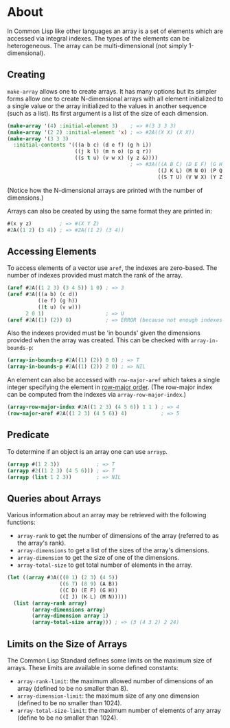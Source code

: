 # About

In Common Lisp like other languages an array is a set of elements which are accessed via integral indexes.
The types of the elements can be heterogeneous.
The array can be multi-dimensional (not simply 1-dimensional).

## Creating

`make-array` allows one to create arrays.
It has many options but its simpler forms allow one to create N-dimensional arrays with all element initialized to a single value or the array initialized to the values in another sequence (such as a list). 
Its first argument is a list of the size of each dimension.

```lisp
(make-array '(4) :initial-element 3)    ; => #(3 3 3 3)
(make-array '(2 2) :initial-element 'x) ; => #2A((X X) (X X))
(make-array '(3 3 3) 
  :initial-contents '(((a b c) (d e f) (g h i)) 
                      ((j k l) (m n o) (p q r)) 
                      ((s t u) (v w x) (y z &))))
                                        ; => #3A(((A B C) (D E F) (G H I))
                                                 ((J K L) (M N O) (P Q R))
                                                 ((S T U) (V W X) (Y Z &)))
```

(Notice how the N-dimensional arrays are printed with the number of dimensions.)

Arrays can also be created by using the same format they are printed in: 

```lisp
#(x y z)         ; => #(X Y Z)
#2A((1 2) (3 4)) ; => #2A((1 2) (3 4))
```

## Accessing Elements

To access elements of a vector use `aref`, the indexes are zero-based. 
The number of indexes provided must match the rank of the array.

```lisp
(aref #2A((1 2 3) (3 4 5)) 1 0) ; => 3
(aref #3A(((a b) (c d)) 
          ((e f) (g h)) 
          ((t u) (v w))) 
      2 0 1)                    ; => U
(aref #2A((1) (2)) 0)           ; => ERROR (because not enough indexes provided)
```

Also the indexes provided must be 'in bounds' given the dimensions provided when the array was created.
This can be checked with `array-in-bounds-p`:

```lisp
(array-in-bounds-p #2A((1) (2)) 0 0) ; => T
(array-in-bounds-p #2A((1) (2)) 2 0) ; => NIL
```

An element can also be accessed with `row-major-aref` which takes a single integer specifying the element in [row-major order][row-major-order].
(The row-major index can be computed from the indexes via `array-row-major-index`.)

```lisp
(array-row-major-index #2A((1 2 3) (4 5 6)) 1 1 ) ; => 4
(row-major-aref #2A((1 2 3) (4 5 6)) 4)           ; => 5
```

## Predicate

To determine if an object is an array one can use `arrayp`.

```lisp
(arrayp #(1 2 3))            ; => T
(arrayp #2((1 2 3) (4 5 6))) ; => T
(arrayp (list 1 2 3))        ; => NIL
```

## Queries about Arrays

Various information about an array may be retrieved with the following functions:

* `array-rank` to get the number of dimensions of the array (referred to as the array's rank).
* `array-dimensions` to get a list of the sizes of the array's dimensions.
* `array-dimension` to get the size of one of the dimensions.
* `array-total-size` to get total number of elements in the array.

```lisp
(let ((array #3A(((0 1) (2 3) (4 5)) 
                 ((6 7) (8 9) (A B)) 
                 ((C D) (E F) (G H))
                 ((I J) (K L) (M N)))))
  (list (array-rank array)
        (array-dimensions array)
        (array-dimension array 1)
        (array-total-size array))) ; => (3 (4 3 2) 2 24)
```

## Limits on the Size of Arrays

The Common Lisp Standard defines some limits on the maximum size of arrays.
These limits are available in some defined constants: 

* `array-rank-limit`: the maximum allowed number of dimensions of an array (defined to be no smaller than 8).
* `array-dimension-limit`: the maximum size of any one dimension (defined to be no smaller than 1024).
* `array-total-size-limit`: the maximum number of elements of any array (define to be no smaller than 1024).


[row-major-order]: https://en.wikipedia.org/wiki/Row-_and_column-major_order
